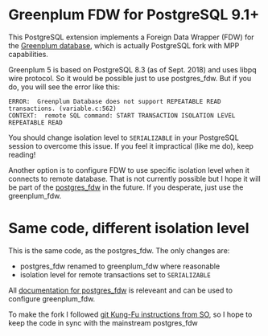  Greenplum FDW for PostgreSQL 9.1+
==============================

This PostgreSQL extension implements a Foreign Data Wrapper (FDW) for
the [Greenplum database](https://greenplum.org/), which is actually PostgreSQL fork with MPP capabilities.

Greenplum 5 is based on PostgreSQL 8.3 (as of Sept. 2018) and uses libpq wire protocol. So it would be possible just to use postgres_fdw.
But if you do, you will see the error like this:

```
ERROR:  Greenplum Database does not support REPEATABLE READ transactions. (variable.c:562)
CONTEXT:  remote SQL command: START TRANSACTION ISOLATION LEVEL REPEATABLE READ
```

You should change isolation level to `SERIALIZABLE` in your PostgreSQL session to overcome this issue. If you feel it impractical (like me do), keep reading!

Another option is to configure FDW to use specific isolation level when it connects to remote database. That is not currently possible but I hope it will be part of the [postgres_fdw](https://github.com/postgres/postgres/tree/master/contrib/postgres_fdw) in the future. If you desperate, just use the greenplum_fdw.

 Same code, different isolation level
==============================
 
This is the same code, as the postgres_fdw. The only changes are:
 
 * postgres_fdw renamed to greenplum_fdw where reasonable
 * isolation level for remote transactions set to `SERIALIZABLE`

All [documentation for postgres_fdw](https://www.postgresql.org/docs/current/static/postgres-fdw.html) is releveant and can be used to configure greenplum_fdw.

To make the fork I followed [git Kung-Fu instructions from SO](https://stackoverflow.com/questions/24577084/forking-a-sub-directory-of-a-repository-on-github-and-making-it-part-of-my-own-r), so I hope to keep the code in sync with the mainstream postgres_fdw
 

